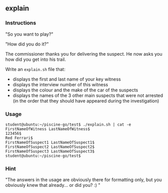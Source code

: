 ## explain

### Instructions

"So you want to play?"

"How did you do it?"

The commissioner thanks you for delivering the suspect. He now asks you how did you get into his trail.

Write an `explain.sh` file that:

- displays the first and last name of your key witness
- displays the interview number of this witness
- displays the colour and the make of the car of the suspects
- displays the names of the 3 other main suspects that were not arrested (in the order that they should have appeared during the investigation)

### Usage

```console
student@ubuntu:~/piscine-go/test$ ./explain.sh | cat -e
FirstNameOfWitness LastNameOfWitness$
123456$
Red Ferrari$
FirstNameOfSuspect1 LastNameOfSuspect1$
FirstNameOfSuspect2 LastNameOfSuspect2$
FirstNameOfSuspect3 LastNameOfSuspect3$
student@ubuntu:~/piscine-go/test$
```

### Hint

"The answers in the usage are obviously there for formatting only, but you obviously knew that already... or did you? :) "
